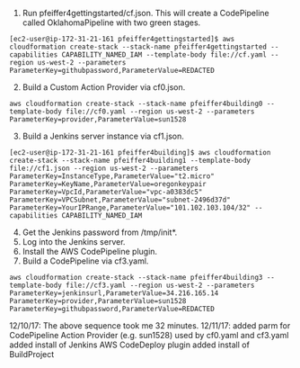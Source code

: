 1. Run pfeiffer4gettingstarted/cf.json. This will create a CodePipeline called OklahomaPipeline with two green stages.
```
[ec2-user@ip-172-31-21-161 pfeiffer4gettingstarted]$ aws cloudformation create-stack --stack-name pfeiffer4gettingstarted --capabilities CAPABILITY_NAMED_IAM --template-body file://cf.yaml --region us-west-2 --parameters ParameterKey=githubpassword,ParameterValue=REDACTED
```

2. Build a Custom Action Provider via cf0.json. 
```
aws cloudformation create-stack --stack-name pfeiffer4building0 --template-body file://cf0.yaml --region us-west-2 --parameters ParameterKey=provider,ParameterValue=sun1528
```
3. Build a Jenkins server instance via cf1.json.
```
[ec2-user@ip-172-31-21-161 pfeiffer4building]$ aws cloudformation create-stack --stack-name pfeiffer4building1 --template-body file://cf1.json --region us-west-2 --parameters ParameterKey=InstanceType,ParameterValue="t2.micro" ParameterKey=KeyName,ParameterValue=oregonkeypair ParameterKey=VpcId,ParameterValue="vpc-a0383dc5" ParameterKey=VPCSubnet,ParameterValue="subnet-2496d37d" ParameterKey=YourIPRange,ParameterValue="101.102.103.104/32" --capabilities CAPABILITY_NAMED_IAM
```
4. Get the Jenkins password from /tmp/init\*.
5. Log into the Jenkins server.
6. Install the AWS CodePipeline plugin.
7. Build a CodePipeline via cf3.yaml.

```
aws cloudformation create-stack --stack-name pfeiffer4building3 --template-body file://cf3.yaml --region us-west-2 --parameters ParameterKey=jenkinsurl,ParameterValue=34.216.165.14 ParameterKey=provider,ParameterValue=sun1528 ParameterKey=githubpassword,ParameterValue=REDACTED

```

12/10/17: The above sequence took me 32 minutes.
12/11/17: added parm for CodePipeline Action Provider (e.g. sun1528) used by cf0.yaml and cf3.yaml
          added install of Jenkins AWS CodeDeploy plugin
          added install of BuildProject

